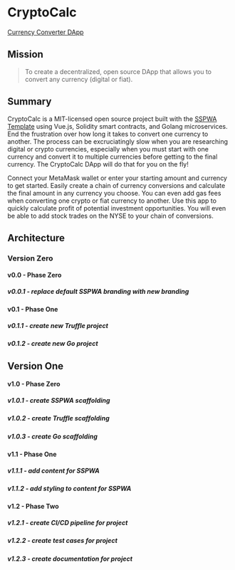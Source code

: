 # CryptoCalc
 [Currency Converter DApp](https://cryptocalc.app "CryptoCalc")



## Mission

> To create a decentralized, open source DApp that allows you to convert any currency (digital or fiat).



## Summary

CryptoCalc is a MIT-licensed open source project built with the [SSPWA Template](https://sspw.app "Interact with the SSPWA Template") using Vue.js, Solidity smart contracts, and Golang microservices. End the frustration over how long it takes to convert one currency to another. The process can be excruciatingly slow when you are researching digital or crypto currencies, especially when you must start with one currency and convert it to multiple currencies before getting to the final currency. The CryptoCalc DApp will do that for you on the fly!

Connect your MetaMask wallet or enter your starting amount and currency to get started. Easily create a chain of currency conversions and calculate the final amount in any currency you choose. You can even add gas fees when converting one crypto or fiat currency to another. Use this app to quickly calculate profit of potential investment opportunities. You will even be able to add stock trades on the NYSE to your chain of conversions.



## Architecture


### Version Zero


#### v0.0 - Phase Zero

##### v0.0.1 - replace default SSPWA branding with new branding

#### v0.1 - Phase One

##### v0.1.1 - create new Truffle project

##### v0.1.2 - create new Go project


## Version One


#### v1.0 - Phase Zero

##### v1.0.1 - create SSPWA scaffolding

##### v1.0.2 - create Truffle scaffolding

##### v1.0.3 - create Go scaffolding

#### v1.1 - Phase One

##### v1.1.1 - add content for SSPWA

##### v1.1.2 - add styling to content for SSPWA

#### v1.2 - Phase Two

##### v1.2.1 - create CI/CD pipeline for project

##### v1.2.2 - create test cases for project

##### v1.2.3 - create documentation for project
